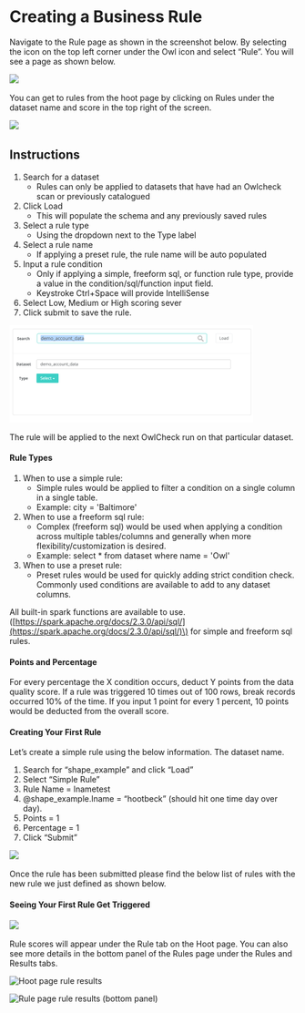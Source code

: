 # Creating a Business Rule

Navigate to the Rule page as shown in the screenshot below. By selecting the  icon on the top left corner under the Owl icon and select “Rule”. You will see a page as shown below. 

![](../../.gitbook/assets/screen-shot-2019-12-24-at-9.08.27-am.png)

You can get to rules from the hoot page by clicking on Rules under the dataset name and score in the top right of the screen.‌

![](../../.gitbook/assets/screen-shot-2019-12-24-at-9.07.59-am.png)

##  Instructions                                                

1. Search for a dataset 
   * Rules can only be applied to datasets that have had an Owlcheck scan or previously catalogued
2. Click Load 
   * This will populate the schema and any previously saved rules
3. Select a rule type 
   * Using the dropdown next to the Type label
4. Select a rule name 
   * If applying a preset rule, the rule name will be auto populated
5. Input a rule condition
   * Only if applying a simple, freeform sql, or function rule type, provide a value in the condition/sql/function input field. 
   * Keystroke Ctrl+Space will provide IntelliSense
6. Select Low, Medium or High scoring sever 
7. Click submit to save the rule.

![Search for a dataset and click Select next to the Type label](../../.gitbook/assets/image%20%2818%29%20%285%29.png)

‌The rule will be applied to the next OwlCheck run on that particular dataset.‌

#### **Rule Types** <a id="HRuleTypes"></a>

1. When to use a simple rule:
   * Simple rules would be applied to filter a condition on a single column in a single table.
   * Example: city = 'Baltimore'
2. When to use a freeform sql rule:
   * ​Complex \(freeform sql\) would be used when applying a condition across multiple tables/columns and generally when more flexibility/customization is desired.
   * ​Example: select \* from dataset where name = 'Owl'
3. When to use a preset rule:
   * Preset rules would be used for quickly adding strict condition check. Commonly used conditions are available to add to any dataset columns.‌

All built-in spark functions are available to use. \([https://spark.apache.org/docs/2.3.0/api/sql/](https://spark.apache.org/docs/2.3.0/api/sql/)\) for simple and freeform sql rules.‌

#### **Points and Percentage** <a id="HPointsandPercentage"></a>

For every percentage the X condition occurs, deduct Y points from the data quality score. If a rule was triggered 10 times out of 100 rows, break records occurred 10% of the time. If you input 1 point for every 1 percent, 10 points would be deducted from the overall score.‌

#### **Creating Your First Rule** <a id="HCreatingYourFirstRule"></a>

Let’s create a simple rule using the below information. The dataset name.

1. Search for “shape\_example” and click “Load”
2. Select “Simple Rule”
3. Rule Name = lnametest
4. @shape\_example.lname = “hootbeck” \(should hit one time day over day\).
5. Points = 1
6. Percentage = 1
7. Click “Submit”

![](../../.gitbook/assets/screen-shot-2019-09-04-at-1.32.15-pm.png)

Once the rule has been submitted please find the below list of rules with the new rule we just defined as shown below.

#### **Seeing Your First Rule Get Triggered** <a id="HSeeingYourFirstRuleGetTriggered"></a>

![](../../.gitbook/assets/screen-shot-2019-09-04-at-1.29.35-pm.png)

Rule scores will appear under the Rule tab on the Hoot page. You can also see more details in the bottom panel of the Rules page under the Rules and Results tabs.

![Hoot page rule results](../../.gitbook/assets/screen-shot-2019-09-04-at-1.29.54-pm.png)

![Rule page rule results \(bottom panel\)](../../.gitbook/assets/screen-shot-2019-09-04-at-1.30.07-pm.png)





